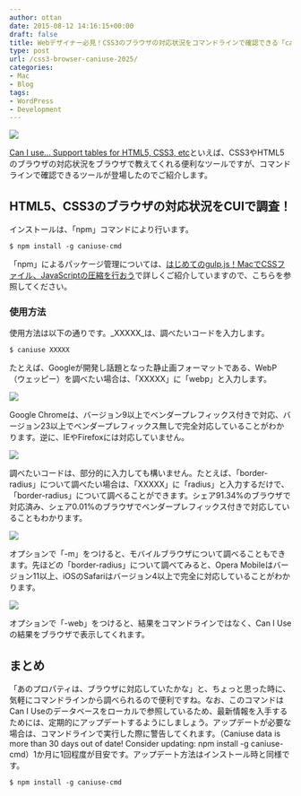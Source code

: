 ```yaml
---
author: ottan
date: 2015-08-12 14:16:15+00:00
draft: false
title: Webデザイナー必見！CSS3のブラウザの対応状況をコマンドラインで確認できる「caniuse-cmd」
type: post
url: /css3-browser-caniuse-2025/
categories:
- Mac
- Blog
tags:
- WordPress
- Development
---
```


![](/images/2015/08/150812-55cb5533b3681.png)






[Can I use... Support tables for HTML5, CSS3, etc](http://caniuse.com/)といえば、CSS3やHTML5のブラウザの対応状況をブラウザで教えてくれる便利なツールですが、コマンドラインで確認できるツールが登場したのでご紹介します。





## HTML5、CSS3のブラウザの対応状況をCUIで調査！





インストールは、「npm」コマンドにより行います。




    
    $ npm install -g caniuse-cmd





「npm」によるパッケージ管理については、[はじめてのgulp.js！MacでCSSファイル、JavaScriptの圧縮を行おう](/gulp-css-sass-268/)で詳しくご紹介していますので、こちらを参照してください。





### 使用方法





使用方法は以下の通りです。_XXXXX_は、調べたいコードを入力します。




    
    $ caniuse XXXXX





たとえば、Googleが開発し話題となった静止画フォーマットである、WebP（ウェッピー）を調べたい場合は、「XXXXX」に「webp」と入力します。





![](/images/2015/08/150812-55cb55387009c.png)






Google Chromeは、バージョン9以上でベンダープレフィックス付きで対応、バージョン23以上でベンダープレフィックス無しで完全対応していることがわかります。逆に、IEやFirefoxには対応していません。





![](/images/2015/08/150812-55cb553b87ba7.png)






調べたいコードは、部分的に入力しても構いません。たとえば、「border-radius」について調べたい場合は、「XXXXX」に「radius」と入力するだけで、「border-radius」について調べることができます。シェア91.34%のブラウザで対応済み、シェア0.01%のブラウザでベンダープレフィックス付きで対応していることもわかります。





![](/images/2015/08/150812-55cb553e9d792.png)






オプションで「-m」をつけると、モバイルブラウザについて調べることもできます。先ほどの「border-radius」について調べてみると、Opera Mobileはバージョン11以上、iOSのSafariはバージョン4以上で完全に対応していることがわかります。





![](/images/2015/08/150812-55cb5542d13d7.png)






オプションで「-web」をつけると、結果をコマンドラインではなく、Can I Useの結果をブラウザで表示してくれます。





## まとめ





「あのプロパティは、ブラウザに対応していたかな」と、ちょっと思った時に、気軽にコマンドラインから調べられるので便利ですね。なお、このコマンドはCan I Useのデータベースをローカルで参照しているため、最新情報を入手するためには、定期的にアップデートするようにしましょう。アップデートが必要な場合は、コマンドラインで実行した際に警告してくれます。（Caniuse data is more than 30 days out of date! Consider updating: npm install -g caniuse-cmd）1か月に1回程度が目安です。アップデート方法はインストール時と同様です。




    
    $ npm install -g caniuse-cmd

